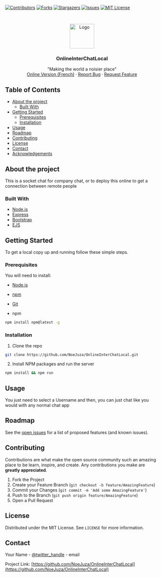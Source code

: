 [![Contributors][contributors-shield]][contributors-url]
[![Forks][forks-shield]][forks-url]
[![Stargazers][stars-shield]][stars-url]
[![Issues][issues-shield]][issues-url]
[![MIT License][license-shield]][license-url]



<!-- PROJECT LOGO -->
<br />
<p align="center">
  <a href="https://github.com/NoeJuza/OnlineInterChatLocal">
    <img src="public/favicon.ico" alt="Logo" width="80" height="80">
  </a>

  <h3 align="center">OnlineInterChatLocal</h3>

  <p align="center">
    "Making the world a noisier place"
    <br />
    <a href="https://onlineinterchat.herokuapp.com/">Online Version (French)</a>
    ·
    <a href="https://github.com/NoeJuza/OnlineInterChatLocal/issues">Report Bug</a>
    ·
    <a href="https://github.com/NoeJuza/OnlineInterChatLocal/issues">Request Feature</a>
  </p>
</p>



<!-- TABLE OF CONTENTS -->
## Table of Contents

* [About the project](#about-the-project)
  * [Built With](#built-with)
* [Getting Started](#getting-started)
  * [Prerequisites](#prerequisites)
  * [Installation](#installation)
* [Usage](#usage)
* [Roadmap](#roadmap)
* [Contributing](#contributing)
* [License](#license)
* [Contact](#contact)
* [Acknowledgements](#acknowledgements)



<!-- ABOUT THE PROJECT -->
## About the project

This is a socket chat for company chat, or to deploy this online to get a connection between remote people


### Built With

* [Node.js](https://nodejs.org/en/)
* [Express](http://expressjs.com/)
* [Bootstrap](https://getbootstrap.com/)
* [EJS](https://ejs.co/)



<!-- GETTING STARTED -->
## Getting Started

To get a local copy up and running follow these simple steps.

### Prerequisites

You will need to install:

* [Node.js](https://nodejs.org/en/)
* [npm](https://www.npmjs.com/)
* [Git](https://git-scm.com/)

* npm
```sh
npm install npm@latest -g
```

### Installation

1. Clone the repo
```sh
git clone https://github.com/NoeJuza/OnlineInterChatLocal.git
```
2. Install NPM packages and run the server
```sh
npm install && npm run
```



<!-- USAGE EXAMPLES -->
## Usage

You just need to select a Username and then, you can just chat like you would with any normal chat app


<!-- ROADMAP -->
## Roadmap

See the [open issues](https://github.com/NoeJuza/OnlineInterChatLocal/issues) for a list of proposed features (and known issues).



<!-- CONTRIBUTING -->
## Contributing

Contributions are what make the open source community such an amazing place to be learn, inspire, and create. Any contributions you make are **greatly appreciated**.

1. Fork the Project
2. Create your Feature Branch (`git checkout -b feature/AmazingFeature`)
3. Commit your Changes (`git commit -m 'Add some AmazingFeature'`)
4. Push to the Branch (`git push origin feature/AmazingFeature`)
5. Open a Pull Request



<!-- LICENSE -->
## License

Distributed under the MIT License. See `LICENSE` for more information.



<!-- CONTACT -->
## Contact

Your Name - [@twitter_handle](https://twitter.com/twitter_handle) - email

Project Link: [https://github.com/NoeJuza/OnlineInterChatLocal](https://github.com/NoeJuza/OnlineInterChatLocal)


<!-- MARKDOWN LINKS & IMAGES -->
<!-- https://www.markdownguide.org/basic-syntax/#reference-style-links -->
[contributors-shield]: https://img.shields.io/github/contributors/NoeJuza/OnlineInterChatLocal.svg?style=flat-square
[contributors-url]: https://github.com/NoeJuza/OnlineInterChatLocal/graphs/contributors
[forks-shield]: https://img.shields.io/github/forks/NoeJuza/OnlineInterChatLocal.svg?style=flat-square
[forks-url]: https://github.com/NoeJuza/OnlineInterChatLocal/network/members
[stars-shield]: https://img.shields.io/github/stars/NoeJuza/OnlineInterChatLocal.svg?style=flat-square
[stars-url]: https://github.com/NoeJuza/OnlineInterChatLocal/stargazers
[issues-shield]: https://img.shields.io/github/issues/NoeJuza/OnlineInterChatLocal.svg?style=flat-square
[issues-url]: https://github.com/NoeJuza/OnlineInterChatLocal/issues
[license-shield]: https://img.shields.io/github/license/NoeJuza/OnlineInterChatLocal.svg?style=flat-square
[license-url]: https://github.com/NoeJuza/OnlineInterChatLocal/blob/master/LICENSE
